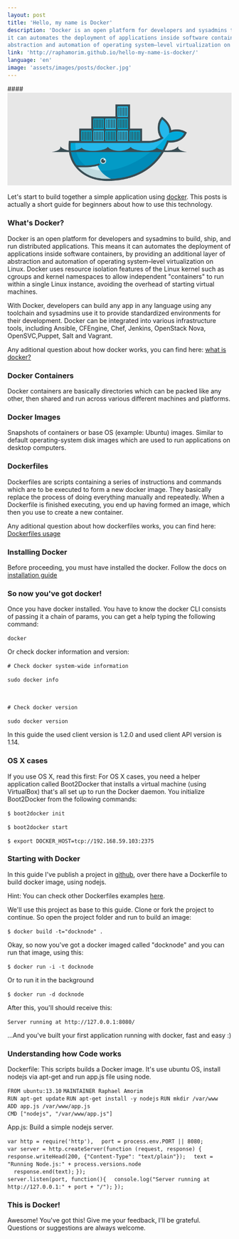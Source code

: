 ```yaml
---
layout: post
title: 'Hello, my name is Docker'
description: 'Docker is an open platform for developers and sysadmins to build, ship, and run distributed applications. This means
it can automates the deployment of applications inside software containers, by providing an additional layer of
abstraction and automation of operating system–level virtualization on Linux.'
link: 'http://raphamorim.github.io/hello-my-name-is-docker/'
language: 'en'
image: 'assets/images/posts/docker.jpg'
---
```


####<img src="/assets/images/posts/docker.jpg" alt="Docker" />

Let's start to build together a simple application using [docker](http://docker.io). This posts is actually a short guide for beginners about how to use this technology.

<!-- more -->

### What's Docker?

Docker is an open platform for developers and sysadmins to build, ship, and run distributed applications. This means
it can automates the deployment of applications inside software containers, by providing an additional layer of
abstraction and automation of operating system–level virtualization on Linux. Docker uses resource isolation
features of the Linux kernel such as cgroups and kernel namespaces to allow independent "containers" to
run within a single Linux instance, avoiding the overhead of starting virtual machines.

With Docker, developers can build any app in any language using any toolchain and sysadmins use it to provide standardized environments for their development.
Docker can be integrated into various infrastructure tools, including Ansible, CFEngine, Chef, Jenkins, OpenStack Nova, OpenSVC,Puppet, Salt and Vagrant.

Any aditional question about how docker works, you can find here: [what is docker?](https://www.docker.com/whatisdocker/)

### Docker Containers

Docker containers are basically directories which can be packed like any other, then shared and run across various different machines and platforms.

### Docker Images

Snapshots of containers or base OS (example: Ubuntu) images. Similar to default operating-system disk images which are used to run applications on desktop computers.

### Dockerfiles

Dockerfiles are scripts containing a series of instructions and commands which are to be executed to form a new docker image. They basically replace the process of doing everything manually and repeatedly.
When a Dockerfile is finished executing, you end up having formed an image, which then you use to create a new container.

Any aditional question about how dockerfiles works, you can find here: [Dockerfiles usage](https://docs.docker.com/reference/builder/)

### Installing Docker

Before proceeding, you must have installed the docker. Follow the docs on [installation guide](http://docs.docker.com/installation/)

### So now you've got docker!

Once you have docker installed. You have to know the docker CLI consists of passing it a chain of params, you can get a help typing the following command:

<div class="code">

<code>docker</code>

</div>

Or check docker information and version:

<div class="code">

<code># Check docker system-wide information</code>

<code>sudo docker info</code>

<br>

<code># Check docker version</code>

<code>sudo docker version</code>

</div>

In this guide the used client version is 1.2.0 and used client API version is 1.14.

### OS X cases

If you use OS X, read this first: For OS X cases, you need a helper application called Boot2Docker that installs a virtual machine (using VirtualBox) that's all set up to run the Docker daemon. You initialize Boot2Docker from the following commands:

<div class="code">

<code>$ boot2docker init</code>

<code>$ boot2docker start</code>

<code>$ export DOCKER_HOST=tcp://192.168.59.103:2375</code>

</div>

### Starting with Docker

In this guide I've publish a project in [github](https://github.com/raphamorim/docker-guide), over there have a Dockerfile to build docker image, using nodejs.

Hint: You can check other Dockerfiles examples [here](http://dockerfile.github.io).

We'll use this project as base to this guide. Clone or fork the project to continue. So open the project folder and run to build an image:

<div class="code">
<code>$ docker build -t="docknode" .</code>
</div>

Okay, so now you've got a docker imaged called "docknode" and you can run that image, using this:

<div class="code">
<code>$ docker run -i -t docknode</code>
</div>

Or to run it in the background

<div class="code">
<code>$ docker run -d docknode</code>
</div>

After this, you'll should receive this:

<div class="code">
<code>Server running at http://127.0.0.1:8080/</code>
</div>

...And you've built your first application running with docker, fast and easy :)

### Understanding how Code works

Dockerfile: This scripts builds a Docker image. It's use ubuntu OS, install nodejs via apt-get and run app.js file using node.

<div class="code">
<code>FROM ubuntu:13.10</code>
<code>MAINTAINER Raphael Amorim</code>
<br>
<code>RUN apt-get update</code>
<code>RUN apt-get install -y nodejs</code>
<code>RUN mkdir /var/www</code>
<br>
<code>ADD app.js /var/www/app.js</code>
<br>
<code>CMD ["nodejs", "/var/www/app.js"]</code>
</div>

App.js: Build a simple nodejs server.

<div class="code">
<code>var http = require('http'),</code>
<code>	port = process.env.PORT || 8080;</code>
<br>
<code>var server = http.createServer(function (request, response) {</code>
<code>  response.writeHead(200, {"Content-Type": "text/plain"});</code>
<code>  text = "Running Node.js:" + process.versions.node</code>
<br>
<code>  response.end(text);</code>
<code>});</code>
<br>
<code>server.listen(port, function(){</code>
<code>	console.log("Server running at http://127.0.0.1:" + port + "/");</code>
<code>});</code>
</div>

### This is Docker!

Awesome! You've got this! Give me your feedback, I'll be grateful. Questions or suggestions are always welcome.
